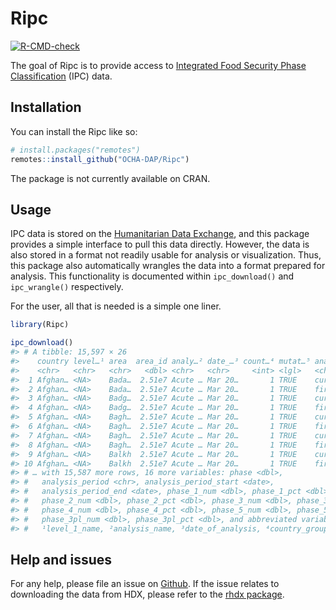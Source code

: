 
<!-- README.md is generated from README.Rmd. Please edit that file -->

# Ripc

<!-- badges: start -->

[![R-CMD-check](https://github.com/OCHA-DAP/Ripc/actions/workflows/R-CMD-check.yaml/badge.svg)](https://github.com/OCHA-DAP/Ripc/actions/workflows/R-CMD-check.yaml)
<!-- badges: end -->

The goal of Ripc is to provide access to [Integrated Food Security Phase
Classification](https://www.ipcinfo.org) (IPC) data.

## Installation

You can install the Ripc like so:

``` r
# install.packages("remotes")
remotes::install_github("OCHA-DAP/Ripc")
```

The package is not currently available on CRAN.

## Usage

IPC data is stored on the [Humanitarian Data
Exchange](https://data.humdata.org/dataset/ipc-country-data), and this
package provides a simple interface to pull this data directly. However,
the data is also stored in a format not readily usable for analysis or
visualization. Thus, this package also automatically wrangles the data
into a format prepared for analysis. This functionality is documented
within `ipc_download()` and `ipc_wrangle()` respectively.

For the user, all that is needed is a simple one liner.

``` r
library(Ripc)

ipc_download()
#> # A tibble: 15,597 × 26
#>    country level…¹ area  area_id analy…² date_…³ count…⁴ mutat…⁵ analy…⁶ popul…⁷
#>    <chr>   <chr>   <chr>   <dbl> <chr>   <chr>     <int> <lgl>   <chr>     <dbl>
#>  1 Afghan… <NA>    Bada…  2.51e7 Acute … Mar 20…       1 TRUE    current 1401209
#>  2 Afghan… <NA>    Bada…  2.51e7 Acute … Mar 20…       1 TRUE    first_… 1401209
#>  3 Afghan… <NA>    Badg…  2.51e7 Acute … Mar 20…       1 TRUE    current  730566
#>  4 Afghan… <NA>    Badg…  2.51e7 Acute … Mar 20…       1 TRUE    first_…  730566
#>  5 Afghan… <NA>    Bagh…  2.51e7 Acute … Mar 20…       1 TRUE    current 1077131
#>  6 Afghan… <NA>    Bagh…  2.51e7 Acute … Mar 20…       1 TRUE    first_… 1077131
#>  7 Afghan… <NA>    Bagh…  2.51e7 Acute … Mar 20…       1 TRUE    current  271631
#>  8 Afghan… <NA>    Bagh…  2.51e7 Acute … Mar 20…       1 TRUE    first_…  271631
#>  9 Afghan… <NA>    Balkh  2.51e7 Acute … Mar 20…       1 TRUE    current 1356012
#> 10 Afghan… <NA>    Balkh  2.51e7 Acute … Mar 20…       1 TRUE    first_… 1356012
#> # … with 15,587 more rows, 16 more variables: phase <dbl>,
#> #   analysis_period <chr>, analysis_period_start <date>,
#> #   analysis_period_end <date>, phase_1_num <dbl>, phase_1_pct <dbl>,
#> #   phase_2_num <dbl>, phase_2_pct <dbl>, phase_3_num <dbl>, phase_3_pct <dbl>,
#> #   phase_4_num <dbl>, phase_4_pct <dbl>, phase_5_num <dbl>, phase_5_pct <dbl>,
#> #   phase_3pl_num <dbl>, phase_3pl_pct <dbl>, and abbreviated variable names
#> #   ¹​level_1_name, ²​analysis_name, ³​date_of_analysis, ⁴​country_group, …
```

## Help and issues

For any help, please file an issue on
[Github](https://github.com/OCHA-DAP/Ripc/issues). If the issue relates
to downloading the data from HDX, please refer to the [rhdx
package](https://github.com/dickoa/rhdx).
